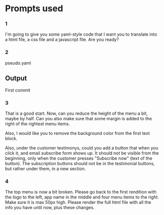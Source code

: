 # Prompts used

### 1
I'm going to give you some yaml-style code that I want you to translate into a html file, a css file and a javascript file. Are you ready?

### 2
pseudo.yaml

## Output
First commit

### 3 

That is a good start. Now, can you reduce the height of the menu a bit, maybe by half. Can you also make sure that some margin is added to the right of the rightest menu items. 

Also, I would like you to remove the background color from the first text block. 

Also, under the customer testimonys, could you add a button that when you click it, and email subscribe form shows up. It should not be visible from the beginning, only when the customer presses "Subscribe now" (text of the button). The subscription buttons should not be in the testimonial buttons, but rather under them, in a new section.

### 4

The top menu is now a bit broken. Please go back to the first rendition with the logo to the left, app name in the middle and four menu items to the right. Make sure it is max 50px high. Please render the full html file with all the info you have until now, plus these changes.

